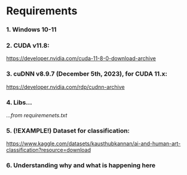 # Requirements
### 1. Windows 10-11
### 2. CUDA v11.8:
https://developer.nvidia.com/cuda-11-8-0-download-archive
### 3. cuDNN v8.9.7 (December 5th, 2023), for CUDA 11.x:
https://developer.nvidia.com/rdp/cudnn-archive
### 4. Libs...
_...from requiremenets.txt_
### 5. (!EXAMPLE!) Dataset for classification:
https://www.kaggle.com/datasets/kausthubkannan/ai-and-human-art-classification?resource=download
### 6. Understanding why and what is happening here

